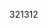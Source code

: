 <!DOCTYPE html>
<html>

<head>
    <meta charset="UTF-8">
    <title>321</title>

</head>

<body>
    <p id="time">321312</p>
</body>
<script>
    // var a = 1;
    // console.log(this.a); //1 this指向全局变量window
    // var obj = {
    //     a: 2,
    //     fire: function () {
    //         var a = 3;
    //         console.log(this); //2 因为是obj.fire()，调用了fire函数，因为this指向了obj，输出了obj下的a=2
    //         function innerFire() {
    //             var a = 4;
    //             console.log(this.a); //1 未明确调用对象，this指向window
    //         }
    //         innerFire(); //没有明确调用的对象
    //         console.log(this.a); //2 this指向obj
    //     }
    // }
    // obj.fire();

    //字符串去重
    // function string(arr){
    //     let newString=''
    //     for(let i=0;i<arr.length;i++){
    //        if(newString.indexOf(arr[i])==-1){
    //         newString=newString+arr[i]
    //        }
    //     }
    //     return newString
    // }
    // let arr='abcddaaaeeeffffgggaaad'
    // string(arr)
    // 数组去重
    // function string(arr){
    //     let newString=[]
    //     for(let i=0;i<arr.length;i++){
    //        if(newString.indexOf(arr[i])==-1){
    //         newString.push(arr[i])
    //        }
    //     }
    //     return newString
    // }
    // let arr=[1,1,1,1,3,3,3,3,4,4,4,4,5,5,5]
    // console.log(string(arr))
    let time = document.getElementById('time')

    setInterval(() => {
        var myDate = new Date();

        var myYear = myDate.getFullYear();  // 获取当前年份

        var myMonth = myDate.getMonth() + 1; // 获取当前月份

        var myDay = myDate.getDate() // 获取当前日（1- 31）

        var myHours = myDate.getHours() // 获取当前小时(0-23)

        var myMinu = myDate.getMinutes() // 获取当前分钟(0-59)

        var mySec = myDate.getSeconds() // 获取当前秒数(0-59)
        time.innerHTML=myYear+'年'+myMonth+'月'+myDay+'日'+myHours+'时'+myMinu+'分'+mySec+'秒'
        console.log(myYear+'年'+myMonth+'月'+myDay+'日'+myHours+'时'+myMinu+'分'+mySec+'秒')


    }, 1000)
</script>

</html>